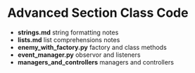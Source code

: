 # Advanced Section Class Code

 * **strings.md** string formatting notes
 * **lists.md** list comprehensions notes
 * **enemy_with_factory.py** factory and class methods
 * **event_manager.py** observor and listeners
 * **managers_and_controllers** managers and controllers
